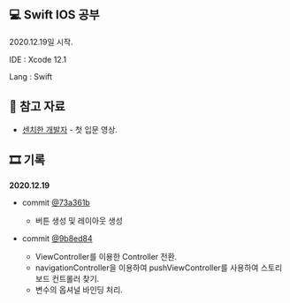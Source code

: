 
## 💻 Swift IOS 공부
2020.12.19일 시작.

IDE : Xcode 12.1

Lang : Swift

## 📑 참고 자료
- [센치한 개발자](https://www.youtube.com/c/센치한개발자/videos) - 첫 입문 영상.

## 🎞 기록
**2020.12.19**

- commit [@73a361b](https://github.com/devstar1224/ios_study/tree/73a361bdc63b72753e336e6ff578a8ea2f072740)
  - 버튼 생성 및 레이아웃 생성
  
- commit [@9b8ed84](https://github.com/devstar1224/ios_study/tree/9b8ed8491686a7e4fca3f67294b6ff80225bcc1b)
  - ViewController를 이용한 Controller 전환.
  - navigationController을 이용하여 pushViewController를 사용하여 스토리보드 컨트롤러 찾기.
  - 변수의 옵셔널 바인딩 처리.
